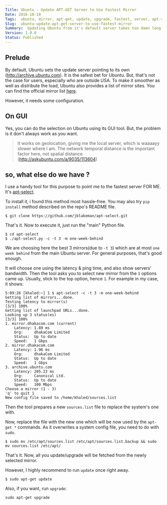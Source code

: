 ```yaml
---
Title: Ubuntu - Update APT-GET Server to Use Fastest Mirror
Date: 2016-10-10
Tags:  ubuntu, mirror, apt-get, update, upgrade, fastest, server, apt-select
Slug:  ubuntu-update-apt-get-server-to-use-fastest-mirror
Summary:  Updating Ubuntu from it's default server takes too damn long. Give it a 10x boost.
Version: 1.0.0
Status: Published
---
```


## Prelude
By default, Ubuntu sets the update server pointing to its own (http://archive.ubuntu.com). It is the safest bet for Ubuntu. But, that's not the case for users, especially who are outside USA. To make it smoother as well as distribute the load, Ubuntu also provides a list of mirror sites. You can find the official mirror list [here](https://launchpad.net/ubuntu/+archivemirrors). 

However, it needs some configuration.


## On GUI
Yes, you can do the selection on Ubuntu using its GUI tool. But, the problem is it don't always work as you want.

> It works on geolocation, giving me the local server, which is waaaayy slower where I am. The network temporal distance is the important factor here, not spatial distance (http://askubuntu.com/a/9035/113604)

<blockquote class="imgur-embed-pub" lang="en" data-id="a/5a7iX"><a href="//imgur.com/5a7iX"></a></blockquote><script async src="//s.imgur.com/min/embed.js" charset="utf-8"></script>

## so, what else do we have ?

I use a handy tool for this purpose to point me to the fastest server FOR ME. It's [apt-select](https://github.com/jblakeman/apt-select).

To install it, i found this method most hassle-free. You may also try `pip install` method described on the repo's README file.

    $ git clone https://github.com/jblakeman/apt-select.git

That's it. Now to execute it, just run the "main" Python file.

    $ cd apt-select
    $ ./apt-select.py -c -t 3 -m one-week-behind

We are choosing here the best 3 mirrors(due to `-t 3`) which are at most `one week behind` from the main Ubuntu server. For general purposes, that's good enough.

It will choose one using the latency & ping time, and also show servers' bandwidth. Then the tool asks you to select new mirror from the `3` options came up. Usually, stick to the top option, hence `1`. 
For example in my case, it shows:

```
5:09:26 [khaled:~] 1 $ apt-select -c -t 3 -m one-week-behind
Getting list of mirrors...done.
Testing latency to mirror(s)
[3/3] 100%
Getting list of launchpad URLs...done.
Looking up 3 status(es)
[3/3] 100%
1. mirror.dhakacom.com (current)
    Latency: 1.89 ms
    Org:     dhakaCom Limited
    Status:  Up to date
    Speed:   1 Gbps
2. mirror.dhakacom.com
    Latency: 1.96 ms
    Org:     dhakaCom Limited
    Status:  Up to date
    Speed:   1 Gbps
3. archive.ubuntu.com
    Latency: 205.23 ms
    Org:     Canonical Ltd.
    Status:  Up to date
    Speed:   100 Mbps
Choose a mirror (1 - 3)
'q' to quit 1
New config file saved to /home/khaled/sources.list
```

Then the tool prepares a new `sources.list` file to replace the system's one with.

Now, replace the file with the new one which will be now used by the `apt-get *` commands. As it overwrites a system config file, you need to do with `sudo`.

    $ sudo mv /etc/apt/sources.list /etc/apt/sources.list.backup && sudo mv sources.list /etc/apt/

That's it. Now, all you update/upgrade will be fetched from the newly selected mirror.

However, I highly recommend to run `update` once right away.

    $ sudo apt-get update
    
Also, if you want, run `upgrade`:
    
    sudo apt-get upgrade
